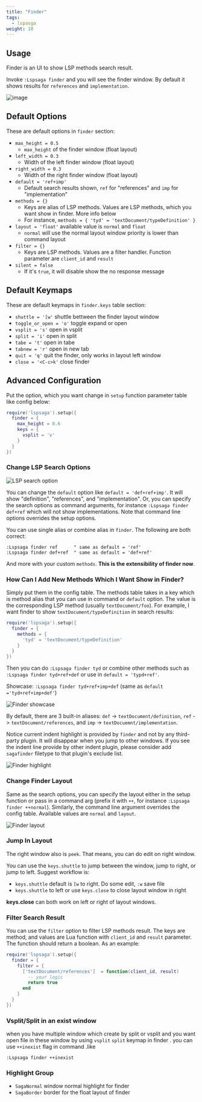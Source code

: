 ```yaml
---
title: "Finder"
tags:
  - lspasga
weight: 10
---
```


## Usage

Finder is an UI to show LSP methods search result.

Invoke `:Lspsaga finder` and you will see the finder window.
By default it shows results for `references` and `implementation`.

![image](https://github.com/nvimdev/lspsaga.nvim/assets/41671631/e897f717-e2e1-4d28-a4d6-1d12afd707e3)

## Default Options

These are default options in `finder` section:

- `max_height = 0.5`
  - `max_height` of the finder window (float layout)
- `left_width = 0.3`
  - Width of the left finder window (float layout)
- `right_width = 0.3`
  - Width of the right finder window (float layout)
- `default = 'ref+imp'`
  - Default search results shown, `ref` for "references" and `imp` for "implementation"
- `methods = {}`
  - Keys are alias of LSP methods. Values are LSP methods, which you want show in finder. More info below
  - For instance, `methods = { 'tyd' = 'textDocument/typeDefinition' }`
- `layout = 'float'` available value is `normal` and `float`
  - `normal` will use the normal layout window priority is lower than command layout
- `filter = {}`
  - Keys are LSP methods. Values are a filter handler. Function parameter are `client_id` and `result`
- `silent = false`
  - If it's `true`, it will disable show the no response message

## Default Keymaps

These are default keymaps in `finder.keys` table section:

- `shuttle = '[w'` shuttle bettween the finder layout window
- `toggle_or_open = 'o'` toggle expand or open
- `vsplit = 's'` open in vsplit
- `split = 'i'` open in split
- `tabe = 't'` open in tabe
- `tabnew = 'r'` open in new tab
- `quit = 'q'` quit the finder, only works in layout left window
- `close = '<C-c>k'` close finder

## Advanced Configuration

Put the option, which you want change in `setup` function parameter table like config below:

```lua
require('lspsaga').setup({
  finder = {
    max_height = 0.6
    keys = {
      vsplit = 'v'
    }
  }
})
```

### Change LSP Search Options

![LSP search option](https://github.com/nvimdev/lspsaga.nvim/assets/41671631/27541a92-9691-4df3-8d18-c4b88ec4ce5e)

You can change the `default` option like `default = 'def+ref+imp'`. It will show "definition",
"references", and "implementation". Or, you can specify the search options as command arguments,
for instance `:Lspsaga finder def+ref` which will not show implementations.
Note that command line options overrides the setup options.

You can use single alias or combine alias in `finder`. The following are both correct:

```vim
:Lspsaga finder ref      " same as default = 'ref'
:Lspsaga finder def+ref  " same as default = 'def+ref'
```

And more with your custom `methods`. **This is the extensibility of finder now**.

### How Can I Add New Methods Which I Want Show in Finder?

Simply put them in the config table. The methods table takes in a key which is method alias
that you can use in command or `default` option. The value is the corresponding LSP method (usually `textDocument/foo`).
For example, I want finder to show `textDocument/typeDefinition` in search results:

```lua
require('lspsaga').setup({
  finder = {
    methods = {
      'tyd' = 'textDocument/typeDefinition'
    }
  }
})
```

Then you can do `:Lspsaga finder tyd` or combine other methods such as `:Lspsaga finder tyd+ref+def` or use in `default = 'typd+ref'`.

Showcase: `:Lspsaga finder tyd+ref+imp+def` (same as `default ='tyd+ref+imp+def'`)

![Finder showcase](https://github.com/nvimdev/lspsaga.nvim/assets/41671631/fcf2bb52-288f-480d-9c9e-342b4f450da7)

By default, there are 3 built-in aliases: `def` -> `textDocument/definition`, `ref` -> `textDocument/references`,
and `imp` -> `textDocuemnt/implementation`.

Notice current indent highlight is provided by `finder` and not by any third-party plugin.
It will disappear when you jump to other windows. If you see the indent line provide by other indent plugin,
please consider add `sagafinder` filetype to that plugin's exclude list.

![Finder highlight](https://github.com/nvimdev/lspsaga.nvim/assets/41671631/009990db-5ba5-455b-ab3f-d9bd25904cf0)

### Change Finder Layout

Same as the search options, you can specify the layout either in the setup function or pass in a command arg
(prefix it with `++`, for instance `:Lspsaga finder ++normal`). Similarly, the command line argument overrides the config table. 
Available values are `normal` and `layout`.

![Finder layout](https://github.com/nvimdev/lspsaga.nvim/assets/41671631/df566e6f-fd45-47c2-a34e-b70ab248f400)

### Jump In Layout

The right window also is `peek`. That means, you can do edit on right window.

You can use the `keys.shuttle` to jump between the window, jump to right, or jump to left. Suggest workflow is:

- `keys.shuttle` default is `[w` to right. Do some edit, `:w` save file
- `keys.shuttle` to left or use `keys.close` to close layout window in right

**keys.close** can both work on left or right of layout windows.

### Filter Search Result

You can use the `filter` option to filter LSP methods result. The keys are method, 
and values are Lua function with `client_id` and `result` parameter.
The function should return a boolean. As an example:

```lua
require('lspsaga').setup({
  finder = {
    filter = {
      ['textDocument/references']  = function(client_id, result)
        -- your logic
        return true
      end
    }
  }
})
```

### Vsplit/Split in an exist window

when you have multiple window which create by split or vsplit and you want open file in these window
by using `vsplit` `split` keymap in finder . you can use `++inexist` flag in command .like

```
:Lspsaga finder ++inexist
```

### Highlight Group

- `SagaNormal` window normal highlight for finder
- `SagaBorder` border for the float layout of finder

